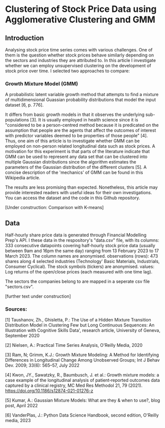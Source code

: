 # Clustering of Stock Price Data using Agglomerative Clustering and GMM
## Introduction



Analysing stock price time series comes with various challenges. One of them is the question whether stock prices behave similarly depending on the sectors and industries they are attributed to.
In this article I investigate whether we can employ unsupervised clustering on the development of stock price over time. I selected two approaches to compare:

### Growth Mixture Model (GMM)

A probabilistic latent variable growth method that attempts to find a mixture of multidimensional Guassian probability distributions that model the input dataset [6, p. 776].

It differs from basic growth models in that it observes the underlying sub-populations [3]. It is usually employed in health science since it is "considered to be a person-centred method because it is predicated on the assumption that people are the agents that affect the outcomes of interest with predictor variables deemed to be properties of those people" [4]. Thus, one aim of this article is to investigate whether GMM can be employed on non-person related longitudinal data such as stock prices. A motivation for this experiment is that parts of the literature indicate that GMM can be used to represent any data set that can be clustered into multiple Gaussian distributions since the algorithm estimates the parameters of the Gaussian distribution of the different clusters [5].
A concise description of the 'mechanics' of GMM can be found in this Wikipedia article.

The results are less promising than expected. Nonetheless, this article may provide interested readers with useful ideas for their own investigations.
You can access the dataset and the code in this Github repository. 

[Under construction: Comparison with K-means]

## Data 
Half-hourly share price data is generated through Financial Modelling Prep's API. I these data in the respository's "data.csv" file, with its
columns: 333 consecutive datapoints covering half-hourly stock price data (usually between 9am and 16pm the same day) ranging from 13 February 2023 to 17 March 2023. The column names are anonymised.
observations (rows): 473 shares along 4 selected industries (Technology' Basic Materials, Industrials, Consumer Cyclical). The stock symbols (tickers) are anonymised.
values: Log returns of the open/close prices (each measured with one time lag).

The sectors the companies belong to are mapped in a seperate csv file "sectors.csv".

[further text under construction]

### Sources:
[1] Taushanov, Zh., Ghisletta, P.: The Use of a Hidden Mixture Transition Distribution Model in Clustering Few but Long Continuous Sequences: An Illustration with Cognitive Skills Data', research article, University of Geneva, September 2020

[2] Nielsen, A.: Practical Time Series Analysis, O'Reilly Media, 2020

[3] Ram, N; Grimm, K.J.: Growth Mixture Modeling: A Method for Identifying Differences in Longitudinal Change Among Unobserved Groups; Int J Behav Dev. 2009; 33(6): 565–57, July 2022

[4] Kwon, JY., Sawatzky, R., Baumbusch, J. et al.: Growth mixture models: a case example of the longitudinal analysis of patient‐reported outcomes data captured by a clinical registry, MC Med Res Methodol 21, 79 (2021). https://doi.org/10.1186/s12874-021-01276-z

[5] Kumar, A.: Gaussian Mixture Models: What are they & when to use?, blog post, April 2022

[6] VanderPlas, J.: Python Data Science Handbook, second edition, O'Reilly media, 2023